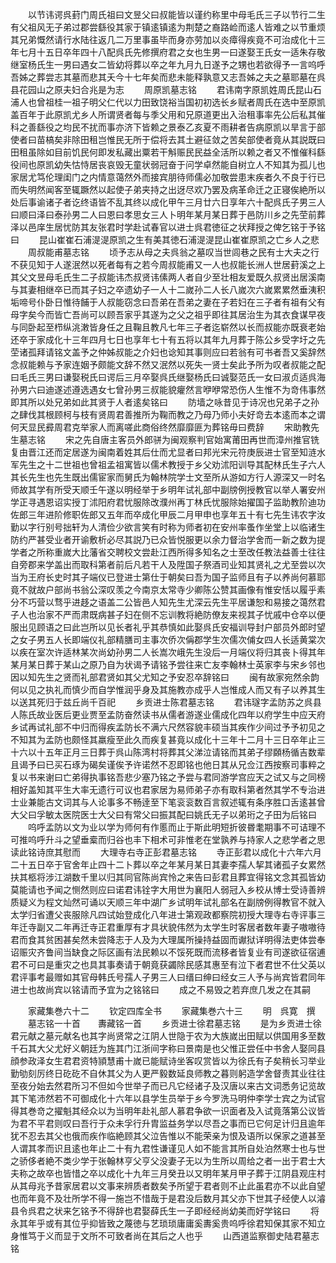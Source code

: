 <!-- { "loadSidebar": true } -->
　　以节讳谔呉葑门周氏祖曰文昱父曰叔能皆以谨约称里中母毛氏三子以节行二生有父祖风无子弟过郡尝繇役其家于镇逺镇逺为荆楚之裔路崄而逺人皆难之以节重烦其兄弟慨然请行水陆往返几二万里事虽毕而身亦劳加以炎瘴得疾竟不可治成化十三年七月十五日卒年四十八配呉氏先修撰府君之女也生男一曰遂娶王氏女一适朱存敬继室杨氏生一男曰遇女二皆幼将葬以卒之年九月九日遂予之甥也若欲得予一言呜呼吾姊之葬尝志其墓而悲其夭今十七年矣而悲未能释孰意又志吾姊之夫之墓耶墓在呉县花园山之原夫妇合兆是为志
　　周原凯墓志铭
　　君讳南字原凯姓周氏昆山石浦人也曾祖桂一祖子明父仁代以力田致饶裕当国初初选长乡赋者周氏在选中至原凯盖百年于此原凯尤乡人所谓贤者每与季父用和兄原道更出入治租事率先公后私其催科之善繇役之均民不扰而事亦济下皆赖之景泰乙亥夏不雨耕者告病原凯以旱言于部使者曰苗槁矣非除田租岂惟民无所于偿将去其土避征敛之苦矣部使者竟从其説既曰田租虽除如目前饥民何即发私藏出粟若干斛赈民民益全活所以赖之者又不惟催科繇役间也原凯幼失怙恃居丧哀毁无童状弱冠奋于问学卓然能自树立人不知其为孤儿也家居尤笃伦理闺门之内情意蔼然外而接宾朋待师儒必加敬尝患末疾者久不良于行已而失明然闻客至辄蹶然以起使子弟夹持之出迓尽欢乃罢及病革命迁之正寝俟絶所以处后事谕诸子者讫终语皆不乱其终以成化甲午三月廿六日享年六十配呉氏子男三人曰顺曰泽曰泰孙男二人曰恩曰孝思女三人卜明年某月某日葬于邑防川乡之先茔前葬泽以邑庠生居忧防其友张君时学赴试春官以进士呉君徳征之状拜授之俾乞铭于予铭曰
　　昆山崔崔石浦湜湜原凯之生有美其徳石浦湜湜昆山崔崔原凯之亡乡人之悲
　　周叔能甫墓志铭
　　顷予志从母之夫呉翁之墓叹当世闾巷之民有士大夫之行不获见知于人遂泯然以死者每有之若今周叔能甫又一人也叔能长洲人世居葑溪之上其父文昱母毛氏生二子叔能讳杰叔贤讳傃两人者自少至壮相友爱既久叔贤出居溪南与其妻相继卒已而其子妇之卒遗幼子一人十二嵗孙二人长八嵗次六嵗累累然垂洟积垢啼号仆卧日惟待餔于人叔能窃念曰吾弟在吾弟之妻在子若妇在三子者有祖有父有母字矣今而皆亡吾尚可以顾吾家乎其遂为之父之祖乎即往其居治生为其衣食谋早夜与同卧起至栉纵洮潄皆身任之且鞠且教凡七年三子者迄崭然以长而叔能亦既衰老始还卒于家成化十三年四月七日也享年七十有五将以其年九月葬于陈公乡受字圩之先茔诸孤拜请铭文盖予之仲姊叔能之介妇也谂知其事则应曰若翁有可书者吾又奚辞然念叔能赖与予家连姻予颇能文辞不然又泯然以死失一贤士矣此予所为叹者叔能之配曰毛氏三男曰谦娶税氏曰谔后三月卒娶呉氏继娶杨氏曰诚娶范氏一女曰淑贞适呉海孙男六曰迪遂述遵选遇女七曾孙男三叔能貌癯然言咿咿常恐伤人生惟不为竒伟事然即其所以处兄弟如此其贤于人者逺矣铭曰
　　防墙之咏昔见于诗况也兄弟子之孙之肆伐其根顾柯与枝有贤周君善推所为鞠而教之乃母乃师小夫好竒去本逺而本之谓何天显民彛周君克举家人而离嗟此商俗终然靡靡匪为葬铭毋曰费辞
　　宋助教先生墓志铭
　　宋之先自唐主客员外郎骈为闽观察判官始寓莆田再世而漳州推官铣复由晋江还而定居遂为闽南着姓其后仕而尤显者曰邦光宋元符庚辰进士官至知涟水军先生之十二世祖也曾祖孟祖寓皆以儒术教授于乡父劝沭阳训导其配林氏生子六人其长先生也先生既出儒宦家而舅氏为翰林院学士文至所从游如方行人源深又一时名师故其学有所受天顺壬午遂以明经举于乡明年试礼部中副牓例授教官以举人署安州学正寻遇恩诏实授丁沭阳府君忧服除改濮州再丁林氏忧服除始擢国子监助教阶迪功佐郎三年进阶修职佐郎又五年而卒成化甲辰二月甲申也享年五十有七先生讳农字汝勤以字行别号拙轩为人清俭少欲言笑有时称为师者初在安州率蚤作坐堂上以临诸生防约严甚受业者开谕敷析必尽其説乃已众皆悦服更以余力督治学舍而一新之数为提学者之所称重嵗大比藩省交聘校文尝赴江西所得多知名之士至改任教法益善士往往自旁郡来学盖出而取科第者前后凡若干人及陞国子祭酒司业知其贤礼之尤至尝以次当为王府长史时其子端仪已登进士第仕于朝矣曰吾为国子监师且有子以养尚何慕耶竟不就故户部尚书翁公深叹羡之今南京太常寺少卿陈公赞其画像有惟安恬以履乎素分不巧营以骛乎进趍之语盖二公皆邑人知先生尤深云先生平居谦恕和易接之蔼然君子人也治家不严而肃既病甚子妇在侧不忘训教将絶防僚友来视其子忧戚中仓卒以便服出见顾语之曰此岂所以见长者礼乎其恭慎如此娶呉氏安福训导封户部员外郎时望之女子男五人长即端仪礼部精膳司主事次侨次偁郡学生次儒次俌女四人长适黄棠次以疾在室次许适林某次尚幼孙男二人长嵩次峨先生没后一月端仪将归其丧卜得其年某月某日葬于某山之原乃自为状谒予请铭予尝往来亡友李翰林士英家李与宋乡邻也因以知先生之贤而礼部君贤如其父尤知之予安忍卒辞铭曰
　　闽有故家宛然余韵何以见之执礼而慎少而自学惟润乎身及其施教亦成乎人岂惟成人而又有子以养其生以送其死归于兹丘尚千百祀
　　乡贡进士陈君墓志铭
　　君讳璲字孟防苏之呉县人陈氏故业医后更业贾至孟防奋然读书从儒者游遂业儒成化四年以府学生中应天府乡试再试礼部不中归而得疾孟防长不满六尺然容貌丰硕当其疾作少间过予予初见之不知其为孟防也颇怪其羸瘦至此久而疾复甚竟以成化十三年十二月十三日卒年止三十六以十五年正月三日葬于呉山陈湾村将葬其父涕泣请铭而其弟子缪頥杨循吉数辈且谒予曰已买石琢为碣矣谨俟予许诺然不忍即铭也他日其从兄佥江西按察司事粹之复以书来谢曰亡弟得执事铭吾悲少塞乃铭之予尝与君同游学宫应天之试又与之同榜相好盖知其平生大率无遗行可议也君家居为易师弟子亦有取科第者然其学不专治进士业兼能古文词其与人论事多不畅逹至下笔衮衮数百言叙述辄有条序胜口舌逺甚曾大父曰孚敏太医院医士大父曰有常父曰振其配曰姚氏无子以弟珩之子田为后铭曰
　　呜呼孟防以文为业以学为师何有作慝而止于斯此明短折彼昬耄期事不可诘理不可推呜呼升斗之望垂槖而归谷也丰下相术可非惟老在堂孰养与持家人之悲学者之思读此铭诗庶其慰而
　　大理寺右寺正彭君墓志铭
　　寺正彭君以成化十六年六月二十五日卒于官舍年止四十二卜葬以卒之年某月某日其妻李孺人挈其诸孤子女累然扶其柩将涉江湖数千里以归其同官陈尚宾怜之来告曰彭君且葬宜得铭文念其孤皆幼莫能请也予闻之恻然则应曰诺君讳铨字大用世为襄阳人弱冠入乡校从博士受诗善辨质疑义为程文灿然可诵以天顺三年中湖广乡试明年试礼部名在副牓例得教官不就入太学归省遭父丧服除凡四试始登成化八年进士第观政都察院初授大理寺右寺评事三年迁寺副又二年再迁寺正君重厚有才具状貌伟然为太学生时客居者数年妻子嗷嗷待君而食其贫困甚矣然未尝降志于人及为大理属所操持益固而谳狱详明得法吏体尝奉诏赈灾齐鲁间当缺食之际区画有法民赖以不馁死既而流移者皆复业有司遂欲征宿逋君不可曰是重灾之也具其事奏请于朝竟获蠲除民感其惠至有泣下者君世不仕父英以君评事考最赠如其官母韩氏号孺人子男三人曰缙曰绅曰经女三人予与尚宾皆君同年进士也故尚宾以铭请而予宜为之铭铭曰
　　成之不易毁之若弃庶几发之在其嗣



　　家藏集巻六十二
　　钦定四库全书
　　家藏集巻六十三
　　明　呉寛　撰
　　墓志铭一十首　　夀藏铭一首
　　乡贡进士徐君墓志铭
　　是为乡贡进士徐君元献之墓元献名也其字尚贤常之江阴人世隐于农为大族嵗出田赋以供国用多至数千石其大父尤好义朝廷为旌其门江浙间字称曰景南是也父惟正尝任中书舍人娶同县顔参政泽女生君君资特頴慧甫十嵗已能赋诗坐客叹赏皆以为徐氏有子矣稍长习举业勤劬刻厉终日矻矻不自休其父为人更严毅数延良师教之暮则躬造学舍督责其业往往至夜分始去然君所习不但如今世举子而已凡它经诸子及汉唐以来古文词悉务记览故其下笔沛然若不可御成化十六年以县学生员举于乡今罗洗马明仲李学士宾之为试官得其巻竒之擢魁其经众以为当明年赴礼部人慕君争欲一识面者及入试竟落第公议皆为君不平君则叹曰吾行于众未孚行升胄监益务学以尽吾之事而已它何足计归且逾年犹不忍去其父也俄而疾作临絶顾其父泣告惟以不能荣亲为恨及语所以保家之道甚至人谓其孝而识且逺也年止二十有九君性谦谨见人如不能言其所自处泊然寒士也与世之骄侈者絶不类少学于张翰林亨父亨父没妻子无以为生所以周给之者一出于君士大夫称之故卒也皆惜之卒以成化十九年三月癸丑以又明年某月甲子葬于江阴县观庄村从其母兆予昔家居君以文事来辨质者数矣予所望于君者则不止此虽君亦不以此自望也而年竟不及壮所学不得一施岂不惜哉于是君没后数月其父亦下世其子经使人以濬县令呉君之状来乞铭予不得辞也君娶薛氏生一子即经经尚幼美而好学铭曰
　　将永其年乎或有其位乎抑皆致之蔑徳与艺琐琐庸庸奚夀奚贵呜呼徐君知保其家不知立身惟笃于义而显于文所不可致者尚在其后之人也乎
　　山西道监察御史陆君墓志铭
